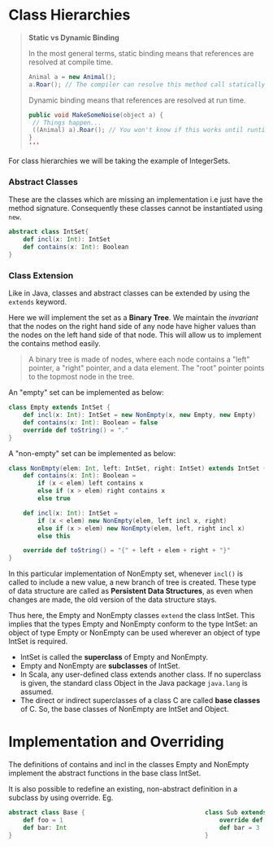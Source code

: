 # Class Hierarchies
> **Static vs Dynamic Binding**
>
> In the most general terms, static binding means that references are resolved at compile time.
> ```java
> Animal a = new Animal();
> a.Roar(); // The compiler can resolve this method call statically.
> ```
> Dynamic binding means that references are resolved at run time.
> ```java
> public void MakeSomeNoise(object a) {
>  // Things happen...
>  ((Animal) a).Roar(); // You won't know if this works until runtime!
> }
> '''

For class hierarchies we will be taking the example of IntegerSets.

### Abstract Classes
These are the classes which are missing an implementation i.e just have the method signature. Consequently these classes cannot be instantiated using `new`.
```scala
abstract class IntSet{
    def incl(x: Int): IntSet
    def contains(x: Int): Boolean
}
```

### Class Extension
Like in Java, classes and abstract classes can be extended by using the `extends` keyword.

Here we will implement the set as a **Binary Tree**. We maintain the _invariant_ that the nodes on the right hand side of any node have higher values than the nodes on the left hand side of that node. This will allow us to implement the contains method easily.
> A binary tree is made of nodes, where each node contains a "left" pointer, a "right" pointer, and a data element. The "root" pointer points to the topmost node in the tree.

An "empty" set can be implemented as below:
```scala
class Empty extends IntSet {
    def incl(x: Int): IntSet = new NonEmpty(x, new Empty, new Empty)
    def contains(x: Int): Boolean = false
    override def toString() = "."
}
```
A "non-empty" set can be implemented as below:
```scala
class NonEmpty(elem: Int, left: IntSet, right: IntSet) extends IntSet {
    def contains(x: Int): Boolean =
        if (x < elem) left contains x
        else if (x > elem) right contains x
        else true

    def incl(x: Int): IntSet =
        if (x < elem) new NonEmpty(elem, left incl x, right)
        else if (x > elem) new NonEmpty(elem, left, right incl x)
        else this

    override def toString() = "{" + left + elem + right + "}"
}
```
In this particular implementation of NonEmpty set, whenever `incl()` is called to include a new value, a new branch of tree is created. These type of data structure are called as **Persistent Data Structures**, as even when changes are made, the old version of the data structure stays.

Thus here, the Empty and NonEmpty classes `extend` the class IntSet. This implies that the types Empty and NonEmpty conform to the type IntSet: an object of type Empty or NonEmpty can be used wherever an
object of type IntSet is required.

* IntSet is called the **superclass** of Empty and NonEmpty.
* Empty and NonEmpty are **subclasses** of IntSet.
* In Scala, any user-defined class extends another class. If no superclass is given, the standard class Object in the Java package `java.lang` is assumed.
* The direct or indirect superclasses of a class C are called **base classes** of C. So, the base classes of NonEmpty are IntSet and Object.

# Implementation and Overriding

The definitions of contains and incl in the classes Empty and NonEmpty implement the abstract functions in the base class IntSet.

It is also possible to redefine an existing, non-abstract definition in a subclass by using override. Eg.
```scala
abstract class Base {                                 class Sub extends Base {
    def foo = 1                                           override def foo = 2
    def bar: Int                                          def bar = 3
}                                                     }
```